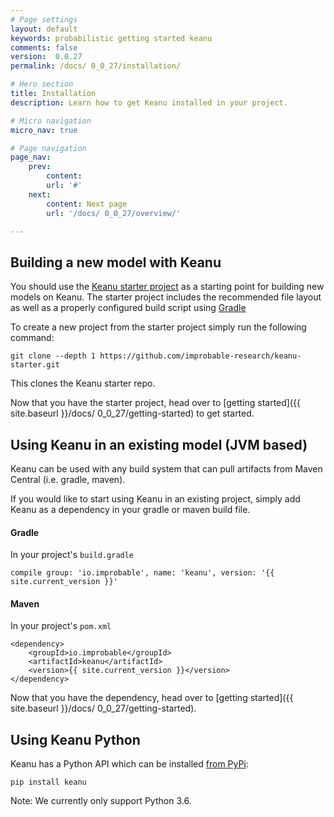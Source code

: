 ```yaml
---
# Page settings
layout: default
keywords: probabilistic getting started keanu
comments: false
version:  0.0.27
permalink: /docs/ 0_0_27/installation/

# Hero section
title: Installation
description: Learn how to get Keanu installed in your project.

# Micro navigation
micro_nav: true

# Page navigation
page_nav:
    prev:
        content: 
        url: '#'
    next:
        content: Next page
        url: '/docs/ 0_0_27/overview/'

---
```


## Building a new model with Keanu

You should use the [Keanu starter project](https://github.com/improbable-research/keanu-starter)
 as a starting point for building new models on Keanu. The starter project includes the recommended file layout as 
 well as a properly configured build script using [Gradle](https://gradle.org/)

To create a new project from the starter project simply run the following command:
```
git clone --depth 1 https://github.com/improbable-research/keanu-starter.git
```

This clones the Keanu starter repo.

Now that you have the starter project, head over to [getting started]({{ site.baseurl }}/docs/ 0_0_27/getting-started) to get started.

## Using Keanu in an existing model (JVM based)

Keanu can be used with any build system that can pull artifacts from Maven Central (i.e. gradle, maven).

If you would like to start using Keanu in an existing project, simply add Keanu as a dependency 
in your gradle or maven build file.

#### Gradle

In your project's `build.gradle`

```
compile group: 'io.improbable', name: 'keanu', version: '{{ site.current_version }}'
```

#### Maven

In your project's `pom.xml`

```
<dependency>
    <groupId>io.improbable</groupId>
    <artifactId>keanu</artifactId>
    <version>{{ site.current_version }}</version>
</dependency>
```

Now that you have the dependency, head over to [getting started]({{ site.baseurl }}/docs/ 0_0_27/getting-started).

## Using Keanu Python

Keanu has a Python API which can be installed [from PyPi](https://pypi.org/project/keanu/):
```
pip install keanu
```

Note: We currently only support Python 3.6.